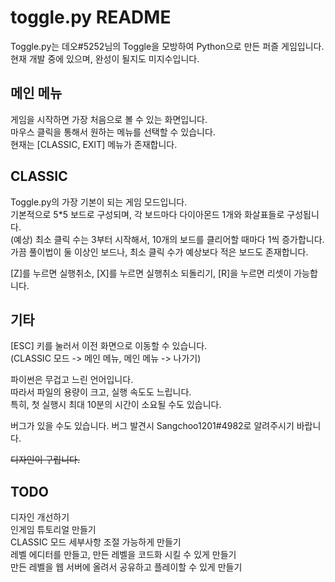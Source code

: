 # toggle.py README
Toggle.py는 데오#5252님의 Toggle을 모방하여 Python으로 만든 퍼즐 게임입니다.   
현재 개발 중에 있으며, 완성이 될지도 미지수입니다.   

## 메인 메뉴
게임을 시작하면 가장 처음으로 볼 수 있는 화면입니다.   
마우스 클릭을 통해서 원하는 메뉴를 선택할 수 있습니다.   
현재는 [CLASSIC, EXIT] 메뉴가 존재합니다.   

## CLASSIC
Toggle.py의 가장 기본이 되는 게임 모드입니다.   
기본적으로 5*5 보드로 구성되며, 각 보드마다 다이아몬드 1개와 화살표들로 구성됩니다.   
(예상) 최소 클릭 수는 3부터 시작해서, 10개의 보드를 클리어할 때마다 1씩 증가합니다.   
가끔 풀이법이 둘 이상인 보드나, 최소 클릭 수가 예상보다 적은 보드도 존재합니다.   

[Z]를 누르면 실행취소, [X]를 누르면 실행취소 되돌리기, [R]을 누르면 리셋이 가능합니다.   

## 기타
[ESC] 키를 눌러서 이전 화면으로 이동할 수 있습니다.   
(CLASSIC 모드 -> 메인 메뉴, 메인 메뉴 -> 나가기)   

파이썬은 무겁고 느린 언어입니다.   
따라서 파일의 용량이 크고, 실행 속도도 느립니다.   
특히, 첫 실행시 최대 10분의 시간이 소요될 수도 있습니다.   

버그가 있을 수도 있습니다. 버그 발견시 Sangchoo1201#4982로 알려주시기 바랍니다.   

~~디자인이 구립니다.~~   

## TODO
디자인 개선하기   
인게임 튜토리얼 만들기   
CLASSIC 모드 세부사항 조절 가능하게 만들기   
레벨 에디터를 만들고, 만든 레벨을 코드화 시킬 수 있게 만들기   
만든 레벨을 웹 서버에 올려서 공유하고 플레이할 수 있게 만들기   

